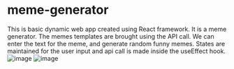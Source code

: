 # meme-generator
This is basic dynamic web app created using React framework. It is a meme generator. The memes templates are brought using the API call. We can enter the text for the meme, and generate random funny memes. States are maintained for the user input and api call is made inside the useEffect hook.
![image](https://user-images.githubusercontent.com/102422886/221646028-5cc03b9e-fd43-44cd-8321-12bf6ceced3d.png)
![image](https://user-images.githubusercontent.com/102422886/221646433-ab41f1cc-515e-4eb4-bf90-12b0cd586877.png)

